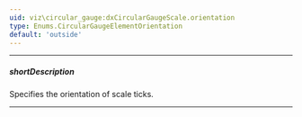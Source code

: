 ```yaml
---
uid: viz\circular_gauge:dxCircularGaugeScale.orientation
type: Enums.CircularGaugeElementOrientation
default: 'outside'
---
```

---
##### shortDescription
Specifies the orientation of scale ticks.

---
<!--
This property specifies the orientation of scale ticks relative to an invisible scale line.

-->